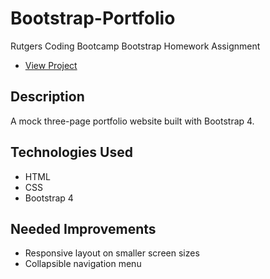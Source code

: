 # Bootstrap-Portfolio
Rutgers Coding Bootcamp Bootstrap Homework Assignment

* [View Project](https://bcasalvieri.github.io/Bootstrap-Portfolio/)

## Description
A mock three-page portfolio website built with Bootstrap 4.

## Technologies Used
- HTML
- CSS
- Bootstrap 4

## Needed Improvements
- Responsive layout on smaller screen sizes
- Collapsible navigation menu